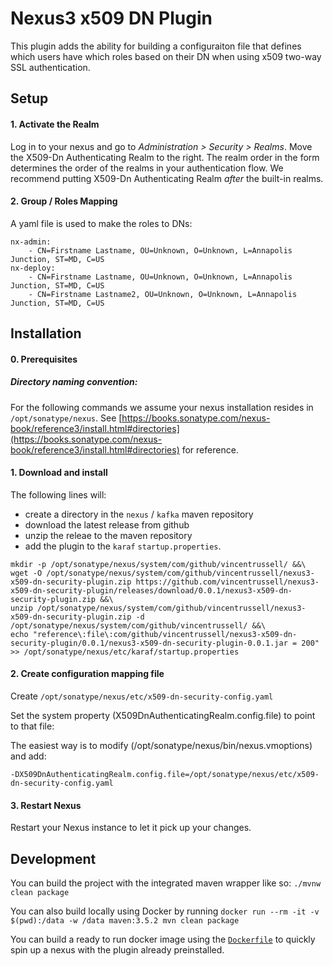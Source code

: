 # Nexus3 x509 DN Plugin
This plugin adds the ability for building a configuraiton file that defines which users have which roles based on their DN when using x509 two-way SSL authentication.

## Setup

#### 1. Activate the Realm
Log in to your nexus and go to _Administration > Security > Realms_. Move the X509-Dn Authenticating Realm to the right. The realm order in the form determines the order of the realms in your authentication flow. We recommend putting X509-Dn Authenticating Realm _after_ the built-in realms.

#### 2. Group / Roles Mapping
A yaml file is used to make the roles to DNs:

```
nx-admin:
    - CN=Firstname Lastname, OU=Unknown, O=Unknown, L=Annapolis Junction, ST=MD, C=US
nx-deploy:
    - CN=Firstname Lastname, OU=Unknown, O=Unknown, L=Annapolis Junction, ST=MD, C=US
    - CN=Firstname Lastname2, OU=Unknown, O=Unknown, L=Annapolis Junction, ST=MD, C=US
```


## Installation

#### 0. Prerequisites

##### Directory naming convention:
For the following commands we assume your nexus installation resides in `/opt/sonatype/nexus`. See [https://books.sonatype.com/nexus-book/reference3/install.html#directories](https://books.sonatype.com/nexus-book/reference3/install.html#directories) for reference.

#### 1. Download and install

The following lines will:
- create a directory in the `nexus` / `kafka` maven repository
- download the latest release from github
- unzip the releae to the maven repository
- add the plugin to the `karaf` `startup.properties`.


```shell
mkdir -p /opt/sonatype/nexus/system/com/github/vincentrussell/ &&\
wget -O /opt/sonatype/nexus/system/com/github/vincentrussell/nexus3-x509-dn-security-plugin.zip https://github.com/vincentrussell/nexus3-x509-dn-security-plugin/releases/download/0.0.1/nexus3-x509-dn-security-plugin.zip &&\
unzip /opt/sonatype/nexus/system/com/github/vincentrussell/nexus3-x509-dn-security-plugin.zip -d /opt/sonatype/nexus/system/com/github/vincentrussell/ &&\
echo "reference\:file\:com/github/vincentrussell/nexus3-x509-dn-security-plugin/0.0.1/nexus3-x509-dn-security-plugin-0.0.1.jar = 200" >> /opt/sonatype/nexus/etc/karaf/startup.properties
```

#### 2. Create configuration mapping file
Create `/opt/sonatype/nexus/etc/x509-dn-security-config.yaml`

Set the system property (X509DnAuthenticatingRealm.config.file) to point to that file:

The easiest way is to modify (/opt/sonatype/nexus/bin/nexus.vmoptions) and add:

`-DX509DnAuthenticatingRealm.config.file=/opt/sonatype/nexus/etc/x509-dn-security-config.yaml`

#### 3. Restart Nexus
Restart your Nexus instance to let it pick up your changes.

## Development
You can build the project with the integrated maven wrapper like so: `./mvnw clean package`

You can also build locally using Docker by running `docker run --rm -it -v $(pwd):/data -w /data maven:3.5.2 mvn clean package`

You can build a ready to run docker image using the [`Dockerfile`](Dockerfile) to quickly spin up a nexus with the plugin already preinstalled.